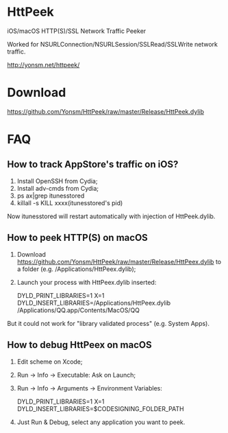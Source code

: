 
HttPeek
======

iOS/macOS HTTP(S)/SSL Network Traffic Peeker

Worked for NSURLConnection/NSURLSession/SSLRead/SSLWrite network traffic.

<http://yonsm.net/httpeek/>

# Download

<https://github.com/Yonsm/HttPeek/raw/master/Release/HttPeek.dylib>

# FAQ

## How to track AppStore's traffic on iOS?

1. Install OpenSSH from Cydia;
2. Install adv-cmds from Cydia;
3. ps ax|grep itunesstored
4. killall -s KILL xxxx(itunesstored's pid)

  Now itunesstored will restart automatically with injection of HttPeek.dylib.


## How to peek HTTP(S) on macOS

1. Download <https://github.com/Yonsm/HttPeek/raw/master/Release/HttPeex.dylib> to a folder (e.g. /Applications/HttPeex.dylib);
2. Launch your process with HttPeex.dylib inserted:

	DYLD_PRINT_LIBRARIES=1 X=1 DYLD_INSERT_LIBRARIES=/Applications/HttPeex.dylib /Applications/QQ.app/Contents/MacOS/QQ

  But it could not work for "library validated process" (e.g. System Apps).


## How to debug HttPeex on macOS

1. Edit scheme on Xcode;
2. Run -> Info -> Executable: Ask on Launch;
3. Run -> Info -> Arguments -> Environment Variables:

	DYLD_PRINT_LIBRARIES=1
	X=1
	DYLD_INSERT_LIBRARIES=$CODESIGNING_FOLDER_PATH

 4. Just Run & Debug, select any application you want to peek.
